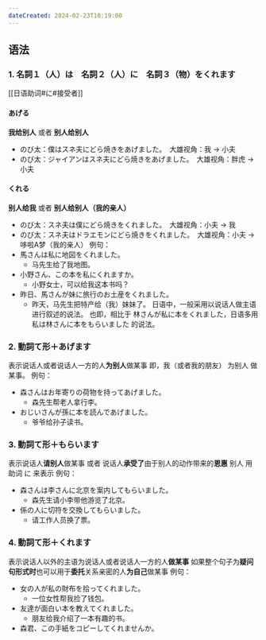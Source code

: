 ```yaml
---
dateCreated: 2024-02-23T10:19:00
---
```

## 语法
### 1. 名詞１（人）は　名詞２（人）に　名詞３（物）をくれます
[[日语助词#に#接受者]]
#### あげる
**我给别人** 或者 **别人给别人**
- のび太：僕はスネ夫にどら焼きをあげました。　大雄视角：我 → 小夫
- のび太：ジャイアンはスネ夫にどら焼きをあげました。　大雄视角：胖虎 → 小夫
#### くれる
**别人给我** 或者 **别人给别人（我的亲人）**
- のび太：スネ夫は僕にどら焼きをくれました。　大雄视角：小夫 → 我
- のび太：スネ夫はドラエモンにどら焼きをくれました。　大雄视角：小夫 → 哆啦A梦（我的亲人）
例句：
- 馬さんは私に地図をくれました。
	- 马先生给了我地图。
- 小野さん、この本を私にくれますか。
	- 小野女士，可以给我这本书吗？
- 昨日、馬さんが妹に旅行のお土産をくれました。
	- 昨天，马先生把特产给（我）妹妹了。
日语中，一般采用以说话人做主语进行叙述的说法。
也即，相比于 林さんが私に本をくれました，日语多用 私は林さんに本をもらいました 的说法。
### 2. 動詞て形＋あげます
表示说话人或者说话人一方的人**为别人**做某事
即，我（或者我的朋友） 为别人 做某事。
例句：
- 森さんはお年寄りの荷物を持ってあげました。
	- 森先生帮老人拿行李。
- おじいさんが孫に本を読んであげました。
	- 爷爷给孙子读书。
### 3. 動詞て形＋もらいます
表示说话人**请别人**做某事
或者 说话人**承受了**由于别人的动作带来的**恩惠**
别人 用助词 に 来表示
例句：
- 森さんは李さんに北京を案内してもらいました。
	- 森先生请小李带他游览了北京。
- 係の人に切符を交換してもらいました。
	- 请工作人员换了票。
### 4. 動詞て形＋くれます
表示说话人以外的主语为说话人或者说话人一方的人**做某事**
如果整个句子为**疑问句形式时**也可以用于**委托**关系亲密的人**为自己**做某事
例句：
- 女の人が私の財布を拾ってくれました。
	- 一位女性帮我捡了钱包。
- 友達が面白い本を教えてくれました。
	- 朋友给我介绍了一本有趣的书。
- 森君、この手紙をコピーしてくれませんか。